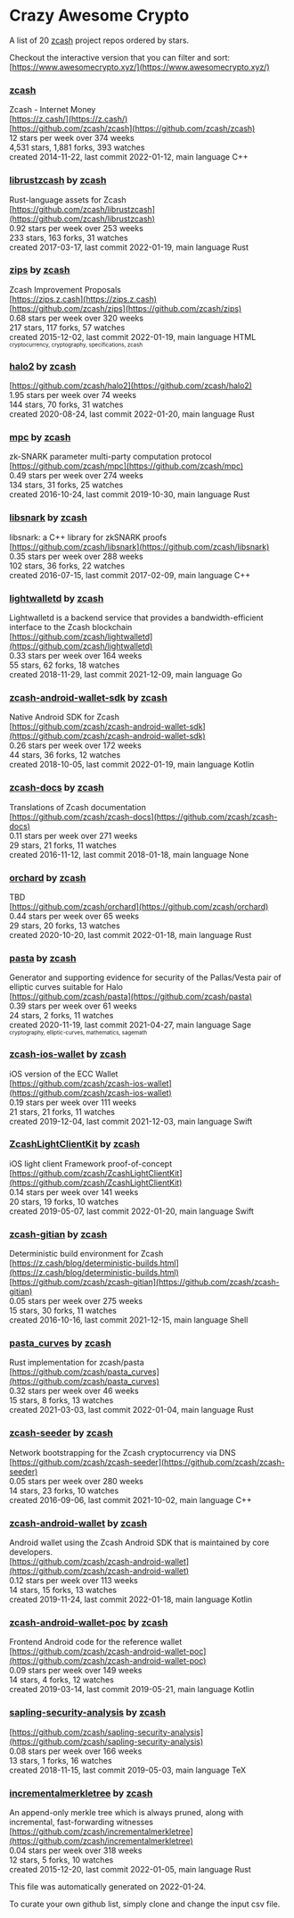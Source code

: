# Crazy Awesome Crypto
A list of 20 [zcash](https://github.com/zcash) project repos ordered by stars.  

Checkout the interactive version that you can filter and sort: 
[https://www.awesomecrypto.xyz/](https://www.awesomecrypto.xyz/)  


### [zcash](https://github.com/zcash/zcash)  
Zcash - Internet Money  
[https://z.cash/](https://z.cash/)  
[https://github.com/zcash/zcash](https://github.com/zcash/zcash)  
12 stars per week over 374 weeks  
4,531 stars, 1,881 forks, 393 watches  
created 2014-11-22, last commit 2022-01-12, main language C++  


### [librustzcash](https://github.com/zcash/librustzcash) by [zcash](https://github.com/zcash)  
Rust-language assets for Zcash  
[https://github.com/zcash/librustzcash](https://github.com/zcash/librustzcash)  
0.92 stars per week over 253 weeks  
233 stars, 163 forks, 31 watches  
created 2017-03-17, last commit 2022-01-19, main language Rust  


### [zips](https://github.com/zcash/zips) by [zcash](https://github.com/zcash)  
Zcash Improvement Proposals  
[https://zips.z.cash](https://zips.z.cash)  
[https://github.com/zcash/zips](https://github.com/zcash/zips)  
0.68 stars per week over 320 weeks  
217 stars, 117 forks, 57 watches  
created 2015-12-02, last commit 2022-01-19, main language HTML  
<sub><sup>cryptocurrency, cryptography, specifications, zcash</sup></sub>


### [halo2](https://github.com/zcash/halo2) by [zcash](https://github.com/zcash)  
  
[https://github.com/zcash/halo2](https://github.com/zcash/halo2)  
1.95 stars per week over 74 weeks  
144 stars, 70 forks, 31 watches  
created 2020-08-24, last commit 2022-01-20, main language Rust  


### [mpc](https://github.com/zcash/mpc) by [zcash](https://github.com/zcash)  
zk-SNARK parameter multi-party computation protocol  
[https://github.com/zcash/mpc](https://github.com/zcash/mpc)  
0.49 stars per week over 274 weeks  
134 stars, 31 forks, 25 watches  
created 2016-10-24, last commit 2019-10-30, main language Rust  


### [libsnark](https://github.com/zcash/libsnark) by [zcash](https://github.com/zcash)  
libsnark: a C++ library for zkSNARK proofs  
[https://github.com/zcash/libsnark](https://github.com/zcash/libsnark)  
0.35 stars per week over 288 weeks  
102 stars, 36 forks, 22 watches  
created 2016-07-15, last commit 2017-02-09, main language C++  


### [lightwalletd](https://github.com/zcash/lightwalletd) by [zcash](https://github.com/zcash)  
Lightwalletd is a backend service that provides a bandwidth-efficient interface to the Zcash blockchain  
[https://github.com/zcash/lightwalletd](https://github.com/zcash/lightwalletd)  
0.33 stars per week over 164 weeks  
55 stars, 62 forks, 18 watches  
created 2018-11-29, last commit 2021-12-09, main language Go  


### [zcash-android-wallet-sdk](https://github.com/zcash/zcash-android-wallet-sdk) by [zcash](https://github.com/zcash)  
Native Android SDK for Zcash  
[https://github.com/zcash/zcash-android-wallet-sdk](https://github.com/zcash/zcash-android-wallet-sdk)  
0.26 stars per week over 172 weeks  
44 stars, 36 forks, 12 watches  
created 2018-10-05, last commit 2022-01-19, main language Kotlin  


### [zcash-docs](https://github.com/zcash/zcash-docs) by [zcash](https://github.com/zcash)  
Translations of Zcash documentation  
[https://github.com/zcash/zcash-docs](https://github.com/zcash/zcash-docs)  
0.11 stars per week over 271 weeks  
29 stars, 21 forks, 11 watches  
created 2016-11-12, last commit 2018-01-18, main language None  


### [orchard](https://github.com/zcash/orchard) by [zcash](https://github.com/zcash)  
TBD  
[https://github.com/zcash/orchard](https://github.com/zcash/orchard)  
0.44 stars per week over 65 weeks  
29 stars, 20 forks, 13 watches  
created 2020-10-20, last commit 2022-01-18, main language Rust  


### [pasta](https://github.com/zcash/pasta) by [zcash](https://github.com/zcash)  
Generator and supporting evidence for security of the Pallas/Vesta pair of elliptic curves suitable for Halo  
[https://github.com/zcash/pasta](https://github.com/zcash/pasta)  
0.39 stars per week over 61 weeks  
24 stars, 2 forks, 11 watches  
created 2020-11-19, last commit 2021-04-27, main language Sage  
<sub><sup>cryptography, elliptic-curves, mathematics, sagemath</sup></sub>


### [zcash-ios-wallet](https://github.com/zcash/zcash-ios-wallet) by [zcash](https://github.com/zcash)  
iOS version of the ECC Wallet  
[https://github.com/zcash/zcash-ios-wallet](https://github.com/zcash/zcash-ios-wallet)  
0.19 stars per week over 111 weeks  
21 stars, 21 forks, 11 watches  
created 2019-12-04, last commit 2021-12-03, main language Swift  


### [ZcashLightClientKit](https://github.com/zcash/ZcashLightClientKit) by [zcash](https://github.com/zcash)  
iOS light client Framework proof-of-concept  
[https://github.com/zcash/ZcashLightClientKit](https://github.com/zcash/ZcashLightClientKit)  
0.14 stars per week over 141 weeks  
20 stars, 19 forks, 10 watches  
created 2019-05-07, last commit 2022-01-20, main language Swift  


### [zcash-gitian](https://github.com/zcash/zcash-gitian) by [zcash](https://github.com/zcash)  
Deterministic build environment for Zcash  
[https://z.cash/blog/deterministic-builds.html](https://z.cash/blog/deterministic-builds.html)  
[https://github.com/zcash/zcash-gitian](https://github.com/zcash/zcash-gitian)  
0.05 stars per week over 275 weeks  
15 stars, 30 forks, 11 watches  
created 2016-10-16, last commit 2021-12-15, main language Shell  


### [pasta_curves](https://github.com/zcash/pasta_curves) by [zcash](https://github.com/zcash)  
Rust implementation for zcash/pasta  
[https://github.com/zcash/pasta_curves](https://github.com/zcash/pasta_curves)  
0.32 stars per week over 46 weeks  
15 stars, 8 forks, 13 watches  
created 2021-03-03, last commit 2022-01-04, main language Rust  


### [zcash-seeder](https://github.com/zcash/zcash-seeder) by [zcash](https://github.com/zcash)  
Network bootstrapping for the Zcash cryptocurrency via DNS  
[https://github.com/zcash/zcash-seeder](https://github.com/zcash/zcash-seeder)  
0.05 stars per week over 280 weeks  
14 stars, 23 forks, 10 watches  
created 2016-09-06, last commit 2021-10-02, main language C++  


### [zcash-android-wallet](https://github.com/zcash/zcash-android-wallet) by [zcash](https://github.com/zcash)  
Android wallet using the Zcash Android SDK that is maintained by core developers.  
[https://github.com/zcash/zcash-android-wallet](https://github.com/zcash/zcash-android-wallet)  
0.12 stars per week over 113 weeks  
14 stars, 15 forks, 13 watches  
created 2019-11-24, last commit 2022-01-18, main language Kotlin  


### [zcash-android-wallet-poc](https://github.com/zcash/zcash-android-wallet-poc) by [zcash](https://github.com/zcash)  
Frontend Android code for the reference wallet  
[https://github.com/zcash/zcash-android-wallet-poc](https://github.com/zcash/zcash-android-wallet-poc)  
0.09 stars per week over 149 weeks  
14 stars, 4 forks, 12 watches  
created 2019-03-14, last commit 2019-05-21, main language Kotlin  


### [sapling-security-analysis](https://github.com/zcash/sapling-security-analysis) by [zcash](https://github.com/zcash)  
  
[https://github.com/zcash/sapling-security-analysis](https://github.com/zcash/sapling-security-analysis)  
0.08 stars per week over 166 weeks  
13 stars, 1 forks, 16 watches  
created 2018-11-15, last commit 2019-05-03, main language TeX  


### [incrementalmerkletree](https://github.com/zcash/incrementalmerkletree) by [zcash](https://github.com/zcash)  
An append-only merkle tree which is always pruned, along with incremental, fast-forwarding witnesses  
[https://github.com/zcash/incrementalmerkletree](https://github.com/zcash/incrementalmerkletree)  
0.04 stars per week over 318 weeks  
12 stars, 5 forks, 10 watches  
created 2015-12-20, last commit 2022-01-05, main language Rust  


This file was automatically generated on 2022-01-24.  

To curate your own github list, simply clone and change the input csv file.  